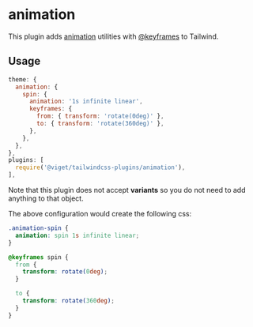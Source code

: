 # animation

This plugin adds [animation](https://developer.mozilla.org/en-US/docs/Web/CSS/animation) utilities with [@keyframes](https://developer.mozilla.org/en-US/docs/Web/CSS/@keyframes) to Tailwind.

## Usage

```js
theme: {
  animation: {
    spin: {
      animation: '1s infinite linear',
      keyframes: {
        from: { transform: 'rotate(0deg)' },
        to: { transform: 'rotate(360deg)' },
      },
    },
  },
},
plugins: [
  require('@viget/tailwindcss-plugins/animation'),
],
```

Note that this plugin does not accept **variants** so you do not need to add anything to that object.

The above configuration would create the following css:

```css
.animation-spin {
  animation: spin 1s infinite linear;
}

@keyframes spin {
  from {
    transform: rotate(0deg);
  }

  to {
    transform: rotate(360deg);
  }
}
```
